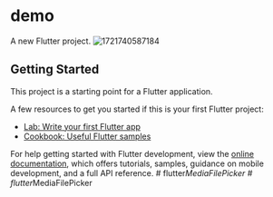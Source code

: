 # demo

A new Flutter project.
![1721740587184](https://github.com/user-attachments/assets/5662eeb1-2fef-40a1-90aa-ef6b74a527d1)

## Getting Started

This project is a starting point for a Flutter application.

A few resources to get you started if this is your first Flutter project:

- [Lab: Write your first Flutter app](https://docs.flutter.dev/get-started/codelab)
- [Cookbook: Useful Flutter samples](https://docs.flutter.dev/cookbook)

For help getting started with Flutter development, view the
[online documentation](https://docs.flutter.dev/), which offers tutorials,
samples, guidance on mobile development, and a full API reference.
#   f l u t t e r _ M e d i a F i l e P i c k e r 
 
 #   f l u t t e r _ M e d i a F i l e P i c k e r 
 
 
